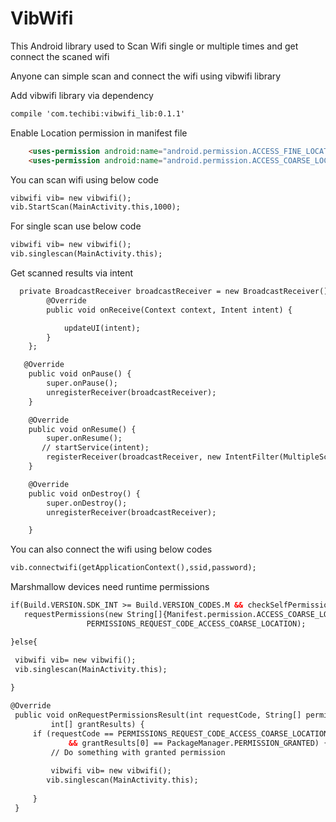# VibWifi
This Android library used to Scan Wifi single or multiple times and get connect the scaned wifi 



Anyone can simple scan and connect the wifi using vibwifi library



Add vibwifi library via dependency

  
```html
compile 'com.techibi:vibwifi_lib:0.1.1'
```

Enable Location permission in manifest file

```html
    <uses-permission android:name="android.permission.ACCESS_FINE_LOCATION" />
    <uses-permission android:name="android.permission.ACCESS_COARSE_LOCATION" />
```

You can scan wifi using below code

```html
vibwifi vib= new vibwifi();
vib.StartScan(MainActivity.this,1000);
```

For single scan use below code

```html
vibwifi vib= new vibwifi();
vib.singlescan(MainActivity.this);

```
Get scanned results via intent

```html
  private BroadcastReceiver broadcastReceiver = new BroadcastReceiver() {
        @Override
        public void onReceive(Context context, Intent intent) {

            updateUI(intent);
        }
    };

   @Override
    public void onPause() {
        super.onPause();
        unregisterReceiver(broadcastReceiver);
    }

    @Override
    public void onResume() {
        super.onResume();
       // startService(intent);
        registerReceiver(broadcastReceiver, new IntentFilter(MultipleScan.BROADCAST_ACTION));
    }

    @Override
    public void onDestroy() {
        super.onDestroy();
        unregisterReceiver(broadcastReceiver);

    }
```

You can also connect the wifi using below codes

```html
vib.connectwifi(getApplicationContext(),ssid,password);

```
Marshmallow devices need runtime permissions

```html
if(Build.VERSION.SDK_INT >= Build.VERSION_CODES.M && checkSelfPermission(Manifest.permission.ACCESS_COARSE_LOCATION) != PackageManager.PERMISSION_GRANTED){
   requestPermissions(new String[]{Manifest.permission.ACCESS_COARSE_LOCATION},
                 PERMISSIONS_REQUEST_CODE_ACCESS_COARSE_LOCATION);

}else{

 vibwifi vib= new vibwifi();
 vib.singlescan(MainActivity.this);
   
}

@Override
 public void onRequestPermissionsResult(int requestCode, String[] permissions,
         int[] grantResults) {
     if (requestCode == PERMISSIONS_REQUEST_CODE_ACCESS_COARSE_LOCATION
             && grantResults[0] == PackageManager.PERMISSION_GRANTED) {
         // Do something with granted permission
         
         vibwifi vib= new vibwifi();
        vib.singlescan(MainActivity.this);
       
     }
 }
```
